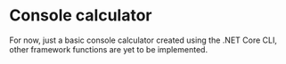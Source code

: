 # Console calculator
For now, just a basic console calculator created using the .NET Core CLI, other framework functions are yet to be implemented. 
